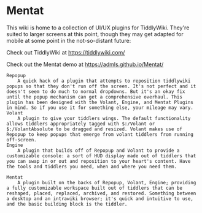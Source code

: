 # Mentat

This wiki is home to a collection of UI/UX plugins for TiddlyWiki. They're suited to larger screens at this point, though they may get adapted for mobile at some point in the not-so-distant future:

Check out TiddlyWiki at https://tiddlywiki.com/

Check out the Mentat demo at https://admls.github.io/Mentat/

    Repopup
        A quick hack of a plugin that attempts to reposition tiddlywiki popups so that they don't run off the screen. It's not perfect and it doesn't seem to do much to normal dropdowns. But it's an okay fix until the popup mechanism can get a comprehensive overhaul. This plugin has been designed with the Volant, Engine, and Mentat Plugins in mind. So if you use it for something else, your mileage may vary.
    Volant
        A plugin to give your tiddlers wings. The default functionality allows tiddlers appropriately tagged with $:/Volant or $:/VolantAbsolute to be dragged and resized. Volant makes use of Repopup to keep popups that emerge from volant tiddlers from running off-screen.
    Engine
        A plugin that builds off of Repopup and Volant to provide a customizable console: a sort of HUD display made out of tiddlers that you can swap in or out and reposition to your heart's content. Have the tools and tiddlers you need, when and where you need them.

    Mentat
        A plugin built on the backs of Repopup, Volant, Engine; providing a fully customizable workspace built out of tiddlers that can be reshaped, placed, replaced, archived, and restored. Something between a desktop and an intrawiki browser; it's quick and intuitive to use, and the basic building block is the tiddler.


